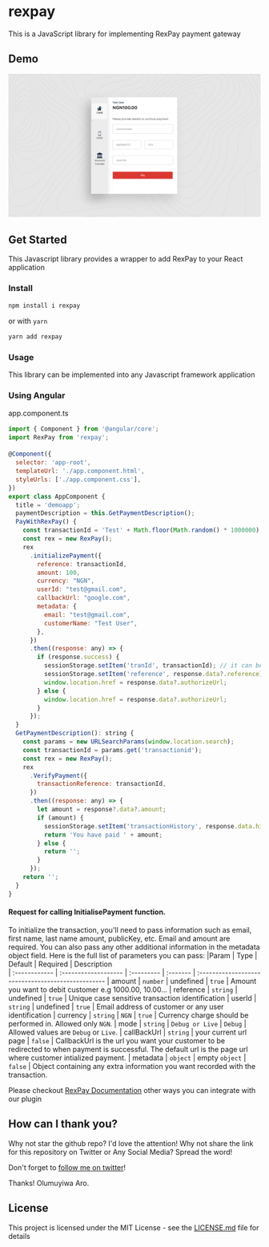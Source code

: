 # rexpay

This is a JavaScript library for implementing RexPay payment gateway

## Demo

![Demo](rexpay.png?raw=true "Demo Image")

## Get Started

This Javascript library provides a wrapper to add RexPay to your React application


### Install

```sh
npm install i rexpay
```

or with `yarn`

```sh
yarn add rexpay
```

### Usage

This library can be implemented into any Javascript framework application


###  Using Angular
app.component.ts
```javascript
import { Component } from '@angular/core';
import RexPay from 'rexpay';

@Component({
  selector: 'app-root',
  templateUrl: './app.component.html',
  styleUrls: ['./app.component.css'],
})
export class AppComponent {
  title = 'demoapp';
  paymentDescription = this.GetPaymentDescription();
  PayWithRexPay() {
    const transactionId = 'Test' + Math.floor(Math.random() * 1000000);
    const rex = new RexPay();
    rex
      .initializePayment({
        reference: transactionId,
        amount: 100,
        currency: "NGN",
        userId: "test@gmail.com",
        callbackUrl: "google.com",
        metadata: {
          email: "test@gmail.com",
          customerName: "Test User",
        },
      })
      .then((response: any) => {
        if (response.success) {
          sessionStorage.setItem('tranId', transactionId); // it can be saved to Database.
          sessionStorage.setItem('reference', response.data?.reference); // it can be saved to Database
          window.location.href = response.data?.authorizeUrl;
        } else {
          window.location.href = response.data?.authorizeUrl;
        }
      });
  }
  GetPaymentDescription(): string {
    const params = new URLSearchParams(window.location.search);
    const transactionId = params.get('transactionid');
    const rex = new RexPay();
    rex
      .VerifyPayment({
        transactionReference: transactionId,
      })
      .then((response: any) => {
        let amount = response?.data?.amount;
        if (amount) {
          sessionStorage.setItem('transactionHistory', response.data.history);
          return 'You have paid ' + amount;
        } else {
          return '';
        }
      });
    return '';
  }
}

```
 #### Request for calling InitialisePayment function.

To initialize the transaction, you'll need to pass information such as email, first name, last name amount, publicKey, etc. Email and amount are required. You can also pass any other additional information in the metadata object field. Here is the full list of parameters you can pass:
|Param       | Type                 | Default    | Required | Description                      
| :------------ | :------------------- | :--------- | :------- | :-------------------------------------------------
| amount	| `number`			   | undefined      | `true`  | Amount you want to debit customer e.g 1000.00, 10.00...
| reference      | `string`             | undefined   | `true`  | Unique case sensitive transaction identification
| userId | `string`             | undefined       | `true`  | Email address of customer or any user identification
| currency      | `string`  |  `NGN`    | `true`   | Currency charge should be performed in. Allowed only `NGN`.
| mode      | `string`  |  `Debug or Live`    | `Debug`   | Allowed values are `Debug` or `Live`.
| callBackUrl      | `string`  |  your current url page    | `false`   | CallbackUrl is the url you want your customer to be redirected to when payment is successful. The default url is the page url where customer intialized payment.
| metadata      | `object`  |  empty `object`    | `false`   | Object containing any extra information you want recorded with the transaction.

Please checkout [RexPay Documentation](https://github.com) other ways you can integrate with our plugin

## How can I thank you?

Why not star the github repo? I'd love the attention! Why not share the link for this repository on Twitter or Any Social Media? Spread the word!

Don't forget to [follow me on twitter](https://twitter.com/muyiTechBadtGuy)!

Thanks!
Olumuyiwa Aro.

## License

This project is licensed under the MIT License - see the [LICENSE.md](LICENSE.md) file for details
